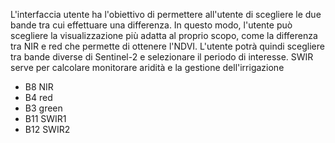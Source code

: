 L'interfaccia utente ha l'obiettivo di permettere all'utente di scegliere le due bande tra cui effettuare una differenza.
In questo modo, l'utente può scegliere la visualizzazione più adatta al proprio scopo, come la differenza tra NIR e red che permette di ottenere l'NDVI.
L'utente potrà quindi scegliere tra bande diverse di Sentinel-2 e selezionare il periodo di interesse.
SWIR serve per calcolare monitorare aridità e la gestione dell'irrigazione
+ B8 NIR
+ B4 red
+ B3 green
+ B11 SWIR1
+ B12 SWIR2
  
